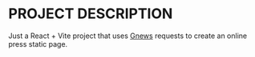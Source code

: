 # PROJECT DESCRIPTION

Just a React + Vite project that uses [Gnews](https://gnews.io/) requests to create an online press static page.
